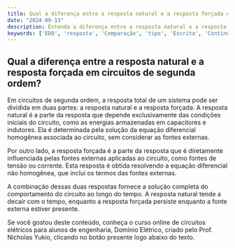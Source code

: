 ```yaml
---
title: Qual a diferença entre a resposta natural e a resposta forçada em circuitos de segunda ordem?
date: "2024-09-13"
description: Entenda a diferença entre a resposta natural e a resposta forçada em circuitos de segunda ordem.
keywords: ['EDO', 'resposta', 'Comparação', 'tipo', 'Escrita', 'Continuidade', 'Exercício']
---
```


## Qual a diferença entre a resposta natural e a resposta forçada em circuitos de segunda ordem?

Em circuitos de segunda ordem, a resposta total de um sistema pode ser dividida em duas partes: a resposta natural e a resposta forçada. A resposta natural é a parte da resposta que depende exclusivamente das condições iniciais do circuito, como as energias armazenadas em capacitores e indutores. Ela é determinada pela solução da equação diferencial homogênea associada ao circuito, sem considerar as fontes externas.

Por outro lado, a resposta forçada é a parte da resposta que é diretamente influenciada pelas fontes externas aplicadas ao circuito, como fontes de tensão ou corrente. Esta resposta é obtida resolvendo a equação diferencial não homogênea, que inclui os termos das fontes externas.

A combinação dessas duas respostas fornece a solução completa do comportamento do circuito ao longo do tempo. A resposta natural tende a decair com o tempo, enquanto a resposta forçada persiste enquanto a fonte externa estiver presente.

Se você gostou deste conteúdo, conheça o curso online de circuitos elétricos para alunos de engenharia, Domínio Elétrico, criado pelo Prof. Nicholas Yukio, clicando no botão presente logo abaixo do texto.